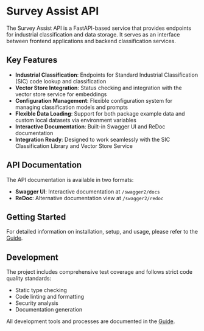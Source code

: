 # Survey Assist API

The Survey Assist API is a FastAPI-based service that provides endpoints for industrial classification and data storage. It serves as an interface between frontend applications and backend classification services.

## Key Features

- **Industrial Classification**: Endpoints for Standard Industrial Classification (SIC) code lookup and classification
- **Vector Store Integration**: Status checking and integration with the vector store service for embeddings
- **Configuration Management**: Flexible configuration system for managing classification models and prompts
- **Flexible Data Loading**: Support for both package example data and custom local datasets via environment variables
- **Interactive Documentation**: Built-in Swagger UI and ReDoc documentation
- **Integration Ready**: Designed to work seamlessly with the SIC Classification Library and Vector Store Service

## API Documentation

The API documentation is available in two formats:
- **Swagger UI**: Interactive documentation at `/swagger2/docs`
- **ReDoc**: Alternative documentation view at `/swagger2/redoc`

## Getting Started

For detailed information on installation, setup, and usage, please refer to the [Guide](guide.md).

## Development

The project includes comprehensive test coverage and follows strict code quality standards:
- Static type checking
- Code linting and formatting
- Security analysis
- Documentation generation

All development tools and processes are documented in the [Guide](guide.md).
